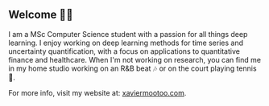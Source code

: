 ## Welcome 👋🏼
 
I am a MSc Computer Science student with a passion for all things deep learning. I enjoy working on deep learning methods for time series and uncertainty quantification, with a focus on applications to quantitative finance and healthcare. When I'm not working on research, you can find me in my home studio working on an R&B beat 🎶 or on the court playing tennis 🎾.

For more info, visit my website at: [xaviermootoo.com](https://xaviermootoo.com/).

